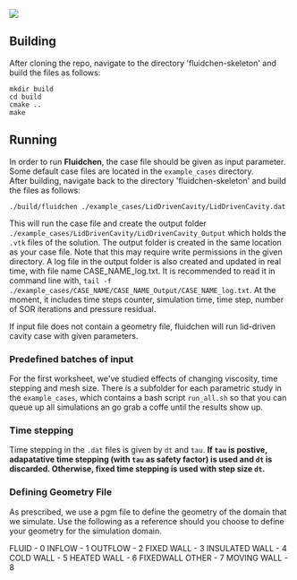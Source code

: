 ![](FluidchenLogo.png)

## Building
After cloning the repo, navigate to the directory 'fluidchen-skeleton' and build the files as follows:
```shell
mkdir build
cd build
cmake ..
make
```

## Running

In order to run **Fluidchen**, the case file should be given as input parameter. Some default case files are located in the `example_cases` directory.  
After building, navigate back to the directory 'fluidchen-skeleton' and build the files as follows:

```shell
./build/fluidchen ./example_cases/LidDrivenCavity/LidDrivenCavity.dat
```

This will run the case file and create the output folder `./example_cases/LidDrivenCavity/LidDrivenCavity_Output` which holds the `.vtk` files of the solution. The output folder is created in the same location as your case file. Note that this may require write permissions in the given directory. A log file in the output folder is also created and updated in real time, with file name CASE_NAME_log.txt. It is recommended to read it in command line with, `tail -f ./example_cases/CASE_NAME/CASE_NAME_Output/CASE_NAME_log.txt`. At the moment, it includes time steps counter, simulation time, time step, number of SOR iterations and pressure residual.

If input file does not contain a geometry file, fluidchen will run lid-driven cavity case with given parameters.

### Predefined batches of input

For the first worksheet, we've studied effects of changing viscosity, time stepping and mesh size. There is a subfolder for each parametric study in the `example_cases`, which contains a bash script `run_all.sh` so that you can queue up all simulations an go grab a coffe until the results show up.

### Time stepping

Time stepping in the `.dat` files is given by `dt` and `tau`. **If `tau` is postive, adapatative time stepping (with `tau` as safety factor) is used and `dt` is discarded. Otherwise, fixed time stepping is used with step size `dt`.**

### Defining Geometry File 

As prescribed, we use a pgm file to define the geometry of the domain that we simulate. Use the following as a reference should you choose to define your geometry for the simulation domain.  

FLUID           - 0 
INFLOW          - 1 
OUTFLOW         - 2
FIXED WALL      - 3 
INSULATED WALL  - 4 
COLD WALL       - 5 
HEATED WALL     - 6 
FIXEDWALL OTHER - 7
MOVING WALL     - 8 